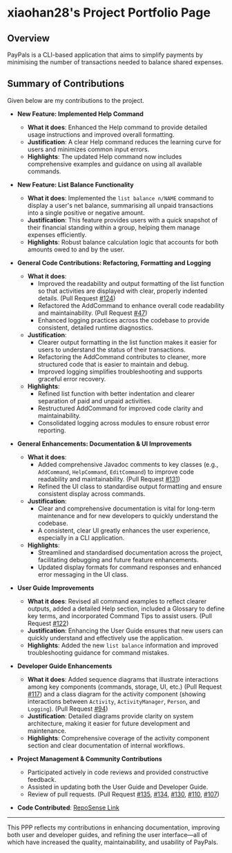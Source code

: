 # xiaohan28's Project Portfolio Page

## Overview
PayPals is a CLI-based application that aims to simplify payments by minimising the number of transactions needed to balance shared expenses.

## Summary of Contributions

Given below are my contributions to the project.

* **New Feature: Implemented Help Command**
    * **What it does**: Enhanced the Help command to provide detailed usage instructions and improved overall formatting.
    * **Justification**: A clear Help command reduces the learning curve for users and minimizes common input errors.
    * **Highlights**: The updated Help command now includes comprehensive examples and guidance on using all available commands.


* **New Feature: List Balance Functionality**
    * **What it does**: Implemented the `list balance n/NAME` command to display a user's net balance, summarising all unpaid transactions into a single positive or negative amount.
    * **Justification**: This feature provides users with a quick snapshot of their financial standing within a group, helping them manage expenses efficiently.
    * **Highlights**: Robust balance calculation logic that accounts for both amounts owed to and by the user.


* **General Code Contributions: Refactoring, Formatting and Logging**
  * **What it does**:
    - Improved the readability and output formatting of the list function so that activities are displayed with clear, properly indented details. (Pull Request [#124](https://github.com/AY2425S2-CS2113-T13-2/tp/pull/124))
    - Refactored the AddCommand to enhance overall code readability and maintainability. (Pull Request [#47](https://github.com/AY2425S2-CS2113-T13-2/tp/pull/47))
    - Enhanced logging practices across the codebase to provide consistent, detailed runtime diagnostics.
  * **Justification**:
    - Clearer output formatting in the list function makes it easier for users to understand the status of their transactions.
    - Refactoring the AddCommand contributes to cleaner, more structured code that is easier to maintain and debug.
    - Improved logging simplifies troubleshooting and supports graceful error recovery.
  * **Highlights**:
    - Refined list function with better indentation and clearer separation of paid and unpaid activities.
    - Restructured AddCommand for improved code clarity and maintainability.
    - Consolidated logging across modules to ensure robust error reporting.


* **General Enhancements: Documentation & UI Improvements**
  * **What it does**:
    - Added comprehensive Javadoc comments to key classes (e.g., `AddCommand`, `HelpCommand`, `EditCommand`) to improve code readability and maintainability. (Pull Request [#131](https://github.com/AY2425S2-CS2113-T13-2/tp/pull/131))
    - Refined the UI class to standardise output formatting and ensure consistent display across commands. 
  * **Justification**:
    - Clear and comprehensive documentation is vital for long-term maintenance and for new developers to quickly understand the codebase.
    - A consistent, clear UI greatly enhances the user experience, especially in a CLI application.
  * **Highlights**:
    - Streamlined and standardised documentation across the project, facilitating debugging and future feature enhancements.
    - Updated display formats for command responses and enhanced error messaging in the UI class.


* **User Guide Improvements**
    * **What it does**: Revised all command examples to reflect clearer outputs, added a detailed Help section, included a Glossary to define key terms, and incorporated Command Tips to assist users. (Pull Request [#122](https://github.com/AY2425S2-CS2113-T13-2/tp/pull/122))
    * **Justification**: Enhancing the User Guide ensures that new users can quickly understand and effectively use the application.
    * **Highlights**: Added the new `list balance` information and improved troubleshooting guidance for command mistakes.


* **Developer Guide Enhancements**
    * **What it does**: Added sequence diagrams that illustrate interactions among key components (commands, storage, UI, etc.) (Pull Request [#117](https://github.com/AY2425S2-CS2113-T13-2/tp/pull/117)) and a class diagram for the activity component (showing interactions between `Activity`, `ActivityManager`, `Person`, and `Logging`). (Pull Request [#94](https://github.com/AY2425S2-CS2113-T13-2/tp/pull/94))
    * **Justification**: Detailed diagrams provide clarity on system architecture, making it easier for future development and maintenance.
    * **Highlights**: Comprehensive coverage of the activity component section and clear documentation of internal workflows.


* **Project Management & Community Contributions**
    * Participated actively in code reviews and provided constructive feedback.
    * Assisted in updating both the User Guide and Developer Guide.
    * Review of pull requests. (Pull Request [#135](https://github.com/AY2425S2-CS2113-T13-2/tp/pull/135), [#134](https://github.com/AY2425S2-CS2113-T13-2/tp/pull/134), [#130](https://github.com/AY2425S2-CS2113-T13-2/tp/pull/130), [#110](https://github.com/AY2425S2-CS2113-T13-2/tp/pull/110), [#107](https://github.com/AY2425S2-CS2113-T13-2/tp/pull/107))


* **Code Contributed**: [RepoSense Link](https://nus-cs2113-ay2425s2.github.io/tp-dashboard/?search=xiaohan28&breakdown=true)

---

This PPP reflects my contributions in enhancing documentation, improving both user and developer guides, and refining the user interface—all of which have increased the quality, maintainability, and usability of PayPals.
